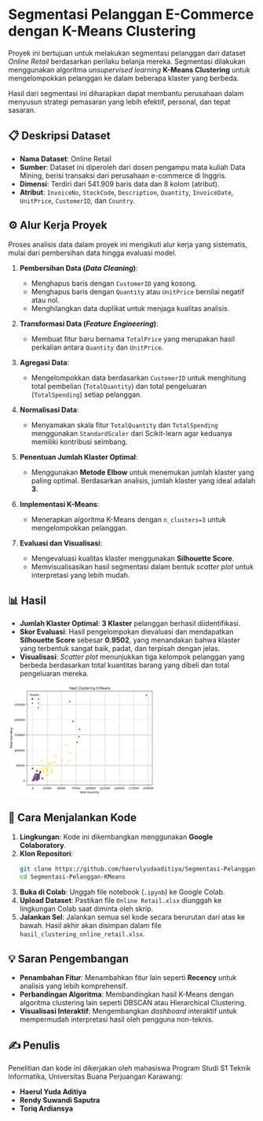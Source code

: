 # Segmentasi Pelanggan E-Commerce dengan K-Means Clustering

Proyek ini bertujuan untuk melakukan segmentasi pelanggan dari dataset *Online Retail* berdasarkan perilaku belanja mereka. Segmentasi dilakukan menggunakan algoritma *unsupervised learning* **K-Means Clustering** untuk mengelompokkan pelanggan ke dalam beberapa klaster yang berbeda.

Hasil dari segmentasi ini diharapkan dapat membantu perusahaan dalam menyusun strategi pemasaran yang lebih efektif, personal, dan tepat sasaran.

## 📋 Deskripsi Dataset

- **Nama Dataset**: Online Retail
- **Sumber**: Dataset ini diperoleh dari dosen pengampu mata kuliah Data Mining, berisi transaksi dari perusahaan e-commerce di Inggris.
- **Dimensi**: Terdiri dari 541.909 baris data dan 8 kolom (atribut).
- **Atribut**: `InvoiceNo`, `StockCode`, `Description`, `Quantity`, `InvoiceDate`, `UnitPrice`, `CustomerID`, dan `Country`.

## ⚙️ Alur Kerja Proyek

Proses analisis data dalam proyek ini mengikuti alur kerja yang sistematis, mulai dari pembersihan data hingga evaluasi model.

1.  **Pembersihan Data (*Data Cleaning*)**:
    - Menghapus baris dengan `CustomerID` yang kosong.
    - Menghapus baris dengan `Quantity` atau `UnitPrice` bernilai negatif atau nol.
    - Menghilangkan data duplikat untuk menjaga kualitas analisis.

2.  **Transformasi Data (*Feature Engineering*)**:
    - Membuat fitur baru bernama `TotalPrice` yang merupakan hasil perkalian antara `Quantity` dan `UnitPrice`.

3.  **Agregasi Data**:
    - Mengelompokkan data berdasarkan `CustomerID` untuk menghitung total pembelian (`TotalQuantity`) dan total pengeluaran (`TotalSpending`) setiap pelanggan.

4.  **Normalisasi Data**:
    - Menyamakan skala fitur `TotalQuantity` dan `TotalSpending` menggunakan `StandardScaler` dari Scikit-learn agar keduanya memiliki kontribusi seimbang.

5.  **Penentuan Jumlah Klaster Optimal**:
    - Menggunakan **Metode Elbow** untuk menemukan jumlah klaster yang paling optimal. Berdasarkan analisis, jumlah klaster yang ideal adalah **3**.

6.  **Implementasi K-Means**:
    - Menerapkan algoritma K-Means dengan `n_clusters=3` untuk mengelompokkan pelanggan.

7.  **Evaluasi dan Visualisasi**:
    - Mengevaluasi kualitas klaster menggunakan **Silhouette Score**.
    - Memvisualisasikan hasil segmentasi dalam bentuk *scatter plot* untuk interpretasi yang lebih mudah.

## 📊 Hasil

- **Jumlah Klaster Optimal**: **3 Klaster** pelanggan berhasil diidentifikasi.
- **Skor Evaluasi**: Hasil pengelompokan dievaluasi dan mendapatkan **Silhouette Score** sebesar **0.9502**, yang menandakan bahwa klaster yang terbentuk sangat baik, padat, dan terpisah dengan jelas.
- **Visualisasi**: *Scatter plot* menunjukkan tiga kelompok pelanggan yang berbeda berdasarkan total kuantitas barang yang dibeli dan total pengeluaran mereka.

<img src="output.png" width="300">

## 🚀 Cara Menjalankan Kode

1.  **Lingkungan**: Kode ini dikembangkan menggunakan **Google Colaboratory**.
2.  **Klon Repositori**:
    ```bash
    git clone https://github.com/haerulyudaaditiya/Segmentasi-Pelanggan-KMeans.git
    cd Segmentasi-Pelanggan-KMeans
    ```
3.  **Buka di Colab**: Unggah file notebook (`.ipynb`) ke Google Colab.
4.  **Upload Dataset**: Pastikan file `Online Retail.xlsx` diunggah ke lingkungan Colab saat diminta oleh skrip.
5.  **Jalankan Sel**: Jalankan semua sel kode secara berurutan dari atas ke bawah. Hasil akhir akan disimpan dalam file `hasil_clustering_online_retail.xlsx`.

## 💡 Saran Pengembangan

- **Penambahan Fitur**: Menambahkan fitur lain seperti **Recency** untuk analisis yang lebih komprehensif.
- **Perbandingan Algoritma**: Membandingkan hasil K-Means dengan algoritma clustering lain seperti DBSCAN atau Hierarchical Clustering.
- **Visualisasi Interaktif**: Mengembangkan *dashboard* interaktif untuk mempermudah interpretasi hasil oleh pengguna non-teknis.

## ✍️ Penulis

Penelitian dan kode ini dikerjakan oleh mahasiswa Program Studi S1 Teknik Informatika, Universitas Buana Perjuangan Karawang:
- **Haerul Yuda Aditiya**
- **Rendy Suwandi Saputra**
- **Toriq Ardiansya**